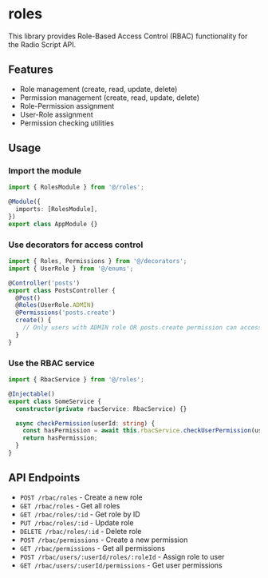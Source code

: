 # roles

This library provides Role-Based Access Control (RBAC) functionality for the Radio Script API.

## Features

- Role management (create, read, update, delete)
- Permission management (create, read, update, delete)
- Role-Permission assignment
- User-Role assignment
- Permission checking utilities

## Usage

### Import the module

```typescript
import { RolesModule } from '@/roles';

@Module({
  imports: [RolesModule],
})
export class AppModule {}
```

### Use decorators for access control

```typescript
import { Roles, Permissions } from '@/decorators';
import { UserRole } from '@/enums';

@Controller('posts')
export class PostsController {
  @Post()
  @Roles(UserRole.ADMIN)
  @Permissions('posts.create')
  create() {
    // Only users with ADMIN role OR posts.create permission can access
  }
}
```

### Use the RBAC service

```typescript
import { RbacService } from '@/roles';

@Injectable()
export class SomeService {
  constructor(private rbacService: RbacService) {}

  async checkPermission(userId: string) {
    const hasPermission = await this.rbacService.checkUserPermission(userId, 'posts.create');
    return hasPermission;
  }
}
```

## API Endpoints

- `POST /rbac/roles` - Create a new role
- `GET /rbac/roles` - Get all roles
- `GET /rbac/roles/:id` - Get role by ID
- `PUT /rbac/roles/:id` - Update role
- `DELETE /rbac/roles/:id` - Delete role
- `POST /rbac/permissions` - Create a new permission
- `GET /rbac/permissions` - Get all permissions
- `POST /rbac/users/:userId/roles/:roleId` - Assign role to user
- `GET /rbac/users/:userId/permissions` - Get user permissions
